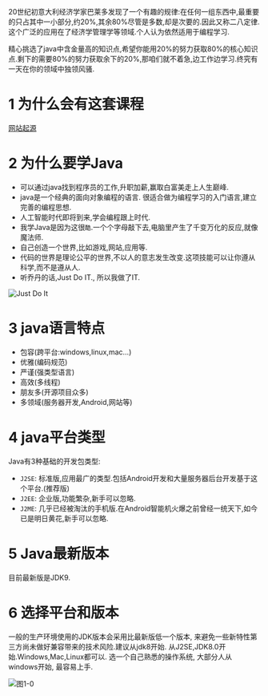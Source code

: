 <div class="jumbotron">
<p>20世纪初意大利经济学家巴莱多发现了一个有趣的规律:在任何一组东西中,最重要的只占其中一小部分,约20%,其余80%尽管是多数,却是次要的.因此又称二八定律. 这个广泛的应用在了经济学管理学等领域.个人认为依然适用于编程学习.</p>
<p>精心挑选了java中含金量高的知识点,希望你能用20%的努力获取80%的核心知识点.剩下的需要80%的努力获取余下的20%,那咱们就不着急,边工作边学习.终究有一天在你的领域中独领风骚.</p>
</div>


1 为什么会有这套课程
===
[网站起源](http://localhost/about.html)

2 为什么要学Java
===

- 可以通过java找到程序员的工作,升职加薪,赢取白富美走上人生巅峰.
- java是一个经典的面向对象编程的语言. 很适合做为编程学习的入门语言,建立完善的编程思想.
- 人工智能时代即将到来,学会编程跟上时代.
- 我学Java是因为这很`酷`.一个个字母敲下去,电脑里产生了千变万化的反应,就像魔法师.
- 自己创造一个世界,比如游戏,网站,应用等.
- 代码的世界是理论公平的世界,不以人的意志发生改变.这项技能可以让你遵从科学,而不是遵从人.
- 听乔丹的话,Just Do IT., 所以我做了IT.

![Just Do It](http://localhost/img/java/basic/1-0.jpg)

3 java语言特点
===

- 包容(跨平台:windows,linux,mac...)   
- 优雅(编码规范)   
- 严谨(强类型语言)  
- 高效(多线程)   
- 朋友多(开源项目众多)   
- 多领域(服务器开发,Android,网站等)   

4 java平台类型
===
Java有3种基础的开发包类型:   
- `J2SE`: 标准版,应用最广的类型.包括Android开发和大量服务器后台开发基于这个平台.(推荐版)   
- `J2EE`: 企业版,功能繁杂,新手可以忽略.   
- `J2ME`: 几乎已经被淘汰的手机版.在Android智能机火爆之前曾经一统天下,如今已是明日黄花,新手可以忽略.   

5 Java最新版本
===

目前最新版是JDK9.

6 选择平台和版本
===

一般的生产环境使用的JDK版本会采用比最新版低一个版本, 来避免一些新特性第三方尚未做好兼容带来的技术风险.建议从jdk8开始.
从J2SE,JDK8.0开始.Windows,Mac,Linux都可以. 选一个自己熟悉的操作系统, 大部分人从windows开始, 最容易上手.

![图1-0](http://localhost/img/java/basic/1-1.png)